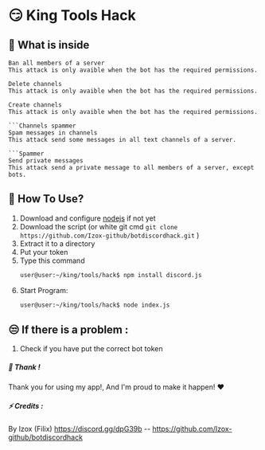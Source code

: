 # 😏 King Tools Hack 
## 🔎 What is inside 
```Last judgement
Ban all members of a server
This attack is only avaible when the bot has the required permissions.
```

```Spring cleaning
Delete channels
This attack is only avaible when the bot has the required permissions.
```


```Channels Maker
Create channels
This attack is only avaible when the bot has the required permissions.

```Channels spammer
Spam messages in channels
This attack send some messages in all text channels of a server. 

```Spammer
Send private messages
This attack send a private message to all members of a server, except bots. 
```
## 🤔 How To Use?

1. Download and configure [nodejs](https://nodejs.org/en/) if not yet
2. Download the script  (or white git cmd ```git clone https://github.com/Izox-github/botdiscordhack.git``` )
3. Extract it to a directory
4. Put your token
5. Type this command
    ```sh
    user@user:~/king/tools/hack$ npm install discord.js
    ```
6.  Start Program:
    ```sh
    user@user:~/king/tools/hack$ node index.js
    ```
## 😒 If there is a problem :
1. Check if you have put the correct bot token

##### 💛 Thank !
Thank you for using my app!, And I'm proud to make it happen!    ❤


##### ⚡ Credits :
By Izox (Filix) https://discord.gg/dpG39b -- https://github.com/Izox-github/botdiscordhack
